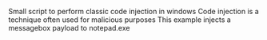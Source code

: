 Small script to perform classic code injection in windows
Code injection is a technique often used for malicious purposes
This example injects a messagebox payload to notepad.exe
